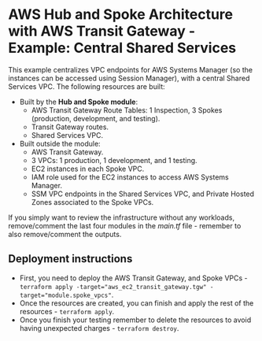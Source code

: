 # AWS Hub and Spoke Architecture with AWS Transit Gateway - Example: Central Shared Services 

This example centralizes VPC endpoints for AWS Systems Manager (so the instances can be accessed using Session Manager), with a central Shared Services VPC. The following resources are built:

- Built by the **Hub and Spoke module**:
  - AWS Transit Gateway Route Tables: 1 Inspection, 3 Spokes (production, development, and testing).
  - Transit Gateway routes.
  - Shared Services VPC.
- Built outside the module:
  - AWS Transit Gateway.
  - 3 VPCs: 1 production, 1 development, and 1 testing.
  - EC2 instances in each Spoke VPC.
  - IAM role used for the EC2 instances to access AWS Systems Manager.
  - SSM VPC endpoints in the Shared Services VPC, and Private Hosted Zones associated to the Spoke VPCs.

If you simply want to review the infrastructure without any workloads, remove/comment the last four modules in the *main.tf* file - remember to also remove/comment the outputs.

## Deployment instructions

* First, you need to deploy the AWS Transit Gateway, and Spoke VPCs - `terraform apply -target="aws_ec2_transit_gateway.tgw" -target="module.spoke_vpcs"`.
* Once the resources are created, you can finish and apply the rest of the resources - `terraform apply`.
* Once you finish your testing remember to delete the resources to avoid having unexpected charges - `terraform destroy`.